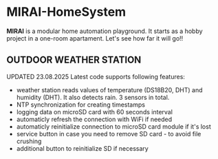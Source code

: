 # MIRAI-HomeSystem
**MIRAI** is a modular home automation playground. It starts as a hobby project in a one-room apartament. Let's see how far it will go!!


## OUTDOOR WEATHER STATION

UPDATED 23.08.2025
Latest code supports following features: 
- weather station reads values of temperature (DS18B20, DHT) and humidity (DHT). It also detects rain. 3 sensors in total. 
- NTP synchronization for creating timestamps
- logging data on microSD card with 60 seconds interval
- automaticly refresh the connection with WiFi if needed
- automaticly reinitialize connection to microSD card module if it's lost 
- service button in case you need to remove SD card - to avoid file crushing
- additional button to reinitialize SD if necessary 
